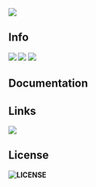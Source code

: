 ![](https://cdn.discordapp.com/attachments/874674873518137455/988202818932461638/BackgroundEraser_20220620_050044506.png)
<b>

<h2>Info</h2>

![](https://img.shields.io/badge/WhiteCore_created_by-Harxi-ff69b4)
![](https://img.shields.io/badge/WhiteCore_verison-0.0.1-ff69b4)
![](https://img.shields.io/github/stars/Huxill/WhiteCore?color=ff69b4&label=WhiteCore%20Stars&logoColor=ff69b4)
<h2>Documentation</h2>


<h2>Links</h2>

[![](https://img.shields.io/discord/980921193949450281?color=ff69b4&label=WhiteScript%20Discord%20Server)](https://discord.gg/cjT9Dpm7vf)

<h2 >License</h2>

![LICENSE](https://img.shields.io/badge/LICENSE-MIT-ff69b4)
</b>
